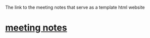  The link to the meeting notes that serve as a template html website 
# [meeting notes](https://limpa105.github.io/Lab2/)
